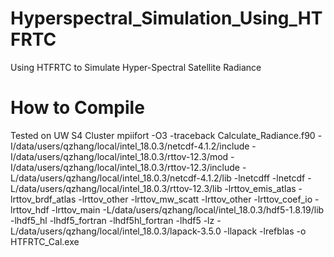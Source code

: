 # Hyperspectral_Simulation_Using_HTFRTC
Using HTFRTC to Simulate Hyper-Spectral Satellite Radiance

# How to Compile
Tested on UW S4 Cluster
mpiifort -O3 -traceback Calculate_Radiance.f90 -I/data/users/qzhang/local/intel_18.0.3/netcdf-4.1.2/include -I/data/users/qzhang/local/intel_18.0.3/rttov-12.3/mod -I/data/users/qzhang/local/intel_18.0.3/rttov-12.3/include -L/data/users/qzhang/local/intel_18.0.3/netcdf-4.1.2/lib -lnetcdff -lnetcdf -L/data/users/qzhang/local/intel_18.0.3/rttov-12.3/lib -lrttov_emis_atlas -lrttov_brdf_atlas -lrttov_other -lrttov_mw_scatt -lrttov_other -lrttov_coef_io -lrttov_hdf -lrttov_main -L/data/users/qzhang/local/intel_18.0.3/hdf5-1.8.19/lib -lhdf5_hl -lhdf5_fortran -lhdf5hl_fortran -lhdf5 -lz -L/data/users/qzhang/local/intel_18.0.3/lapack-3.5.0 -llapack -lrefblas -o HTFRTC_Cal.exe
